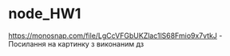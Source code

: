 # node_HW1
https://monosnap.com/file/LgCcVFGbUKZlac1lS68Fmio9x7vtkJ - Посилання на картинку з виконаним дз
